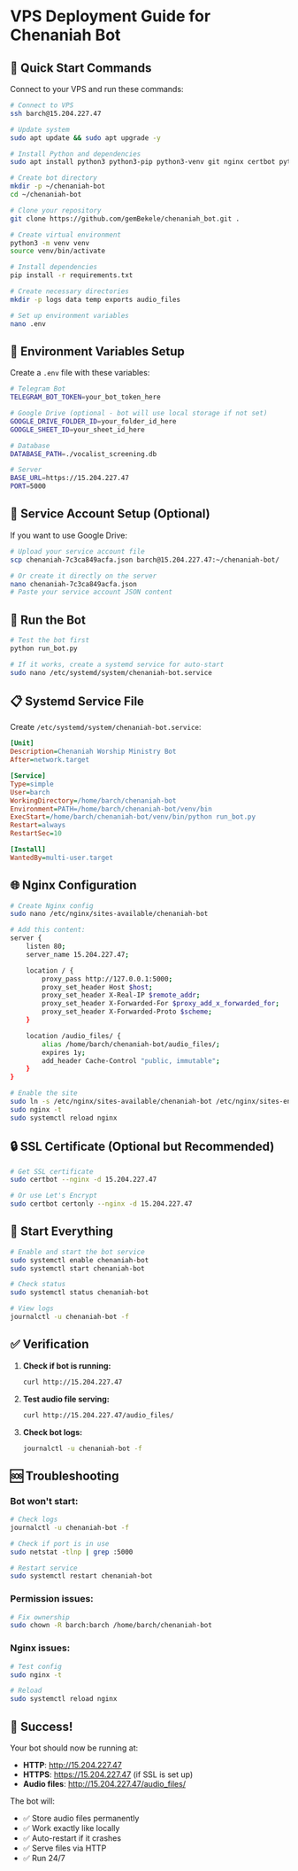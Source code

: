 # VPS Deployment Guide for Chenaniah Bot

## 🚀 **Quick Start Commands**

Connect to your VPS and run these commands:

```bash
# Connect to VPS
ssh barch@15.204.227.47

# Update system
sudo apt update && sudo apt upgrade -y

# Install Python and dependencies
sudo apt install python3 python3-pip python3-venv git nginx certbot python3-certbot-nginx -y

# Create bot directory
mkdir -p ~/chenaniah-bot
cd ~/chenaniah-bot

# Clone your repository
git clone https://github.com/gemBekele/chenaniah_bot.git .

# Create virtual environment
python3 -m venv venv
source venv/bin/activate

# Install dependencies
pip install -r requirements.txt

# Create necessary directories
mkdir -p logs data temp exports audio_files

# Set up environment variables
nano .env
```

## 📝 **Environment Variables Setup**

Create a `.env` file with these variables:

```bash
# Telegram Bot
TELEGRAM_BOT_TOKEN=your_bot_token_here

# Google Drive (optional - bot will use local storage if not set)
GOOGLE_DRIVE_FOLDER_ID=your_folder_id_here
GOOGLE_SHEET_ID=your_sheet_id_here

# Database
DATABASE_PATH=./vocalist_screening.db

# Server
BASE_URL=https://15.204.227.47
PORT=5000
```

## 🔧 **Service Account Setup (Optional)**

If you want to use Google Drive:

```bash
# Upload your service account file
scp chenaniah-7c3ca849acfa.json barch@15.204.227.47:~/chenaniah-bot/

# Or create it directly on the server
nano chenaniah-7c3ca849acfa.json
# Paste your service account JSON content
```

## 🚀 **Run the Bot**

```bash
# Test the bot first
python run_bot.py

# If it works, create a systemd service for auto-start
sudo nano /etc/systemd/system/chenaniah-bot.service
```

## 📋 **Systemd Service File**

Create `/etc/systemd/system/chenaniah-bot.service`:

```ini
[Unit]
Description=Chenaniah Worship Ministry Bot
After=network.target

[Service]
Type=simple
User=barch
WorkingDirectory=/home/barch/chenaniah-bot
Environment=PATH=/home/barch/chenaniah-bot/venv/bin
ExecStart=/home/barch/chenaniah-bot/venv/bin/python run_bot.py
Restart=always
RestartSec=10

[Install]
WantedBy=multi-user.target
```

## 🌐 **Nginx Configuration**

```bash
# Create Nginx config
sudo nano /etc/nginx/sites-available/chenaniah-bot

# Add this content:
server {
    listen 80;
    server_name 15.204.227.47;

    location / {
        proxy_pass http://127.0.0.1:5000;
        proxy_set_header Host $host;
        proxy_set_header X-Real-IP $remote_addr;
        proxy_set_header X-Forwarded-For $proxy_add_x_forwarded_for;
        proxy_set_header X-Forwarded-Proto $scheme;
    }

    location /audio_files/ {
        alias /home/barch/chenaniah-bot/audio_files/;
        expires 1y;
        add_header Cache-Control "public, immutable";
    }
}

# Enable the site
sudo ln -s /etc/nginx/sites-available/chenaniah-bot /etc/nginx/sites-enabled/
sudo nginx -t
sudo systemctl reload nginx
```

## 🔒 **SSL Certificate (Optional but Recommended)**

```bash
# Get SSL certificate
sudo certbot --nginx -d 15.204.227.47

# Or use Let's Encrypt
sudo certbot certonly --nginx -d 15.204.227.47
```

## 🎯 **Start Everything**

```bash
# Enable and start the bot service
sudo systemctl enable chenaniah-bot
sudo systemctl start chenaniah-bot

# Check status
sudo systemctl status chenaniah-bot

# View logs
journalctl -u chenaniah-bot -f
```

## ✅ **Verification**

1. **Check if bot is running:**
   ```bash
   curl http://15.204.227.47
   ```

2. **Test audio file serving:**
   ```bash
   curl http://15.204.227.47/audio_files/
   ```

3. **Check bot logs:**
   ```bash
   journalctl -u chenaniah-bot -f
   ```

## 🆘 **Troubleshooting**

### Bot won't start:
```bash
# Check logs
journalctl -u chenaniah-bot -f

# Check if port is in use
sudo netstat -tlnp | grep :5000

# Restart service
sudo systemctl restart chenaniah-bot
```

### Permission issues:
```bash
# Fix ownership
sudo chown -R barch:barch /home/barch/chenaniah-bot
```

### Nginx issues:
```bash
# Test config
sudo nginx -t

# Reload
sudo systemctl reload nginx
```

## 🎉 **Success!**

Your bot should now be running at:
- **HTTP**: http://15.204.227.47
- **HTTPS**: https://15.204.227.47 (if SSL is set up)
- **Audio files**: http://15.204.227.47/audio_files/

The bot will:
- ✅ Store audio files permanently
- ✅ Work exactly like locally
- ✅ Auto-restart if it crashes
- ✅ Serve files via HTTP
- ✅ Run 24/7
